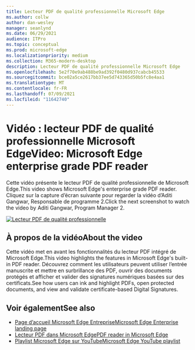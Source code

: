 ```yaml
---
title: Lecteur PDF de qualité professionnelle Microsoft Edge
ms.author: collw
author: dan-wesley
manager: seanlynd
ms.date: 06/29/2021
audience: ITPro
ms.topic: conceptual
ms.prod: microsoft-edge
ms.localizationpriority: medium
ms.collection: M365-modern-desktop
description: Lecteur PDF de qualité professionnelle Microsoft Edge
ms.openlocfilehash: 5e2f70e9ab488be9ad392f0480d937cabcb45533
ms.sourcegitcommit: bce02a5ce2617bb37ee5d743365d50b5fc8e4aa1
ms.translationtype: MT
ms.contentlocale: fr-FR
ms.lasthandoff: 07/09/2021
ms.locfileid: "11642740"
---
```

# <a name="video-microsoft-edge-enterprise-grade-pdf-reader"></a><span data-ttu-id="eb711-103">Vidéo : lecteur PDF de qualité professionnelle Microsoft Edge</span><span class="sxs-lookup"><span data-stu-id="eb711-103">Video: Microsoft Edge enterprise grade PDF reader</span></span>

<span data-ttu-id="eb711-104">Cette vidéo présente le lecteur PDF de qualité professionnelle de Microsoft Edge.</span><span class="sxs-lookup"><span data-stu-id="eb711-104">This video shows Microsoft Edge's enterprise grade PDF reader.</span></span> <span data-ttu-id="eb711-105">Cliquez sur la capture d’écran suivante pour regarder la vidéo d’Aditi Gangwar, Responsable de programme 2.</span><span class="sxs-lookup"><span data-stu-id="eb711-105">Click the next screenshot to watch the video by Aditi Gangwar, Program Manager 2.</span></span>

[![Lecteur PDF de qualité professionnelle](media/microsoft-edge-video-pdf-reader/0.png)](http://www.youtube.com/watch?v=XWAqNQ0xAcE "Enterprise grade PDF reader")

## <a name="about-the-video"></a><span data-ttu-id="eb711-107">À propos de la vidéo</span><span class="sxs-lookup"><span data-stu-id="eb711-107">About the video</span></span>

<span data-ttu-id="eb711-108">Cette vidéo met en avant les fonctionnalités du lecteur PDF intégré de Microsoft Edge.</span><span class="sxs-lookup"><span data-stu-id="eb711-108">This video highlights the features in  Microsoft Edge's built-in PDF reader.</span></span> <span data-ttu-id="eb711-109">Découvrez comment les utilisateurs peuvent utiliser l’entrée manuscrite et mettre en surbrillance des PDF, ouvrir des documents protégés et afficher et valider des signatures numériques basées sur des certificats.</span><span class="sxs-lookup"><span data-stu-id="eb711-109">See how users can ink and highlight PDFs, open protected documents, and view and validate certificate-based Digital Signatures.</span></span>

## <a name="see-also"></a><span data-ttu-id="eb711-110">Voir également</span><span class="sxs-lookup"><span data-stu-id="eb711-110">See also</span></span>

- [<span data-ttu-id="eb711-111">Page d’accueil Microsoft Edge Entreprise</span><span class="sxs-lookup"><span data-stu-id="eb711-111">Microsoft Edge Enterprise landing page</span></span>](https://aka.ms/EdgeEnterprise)
- [<span data-ttu-id="eb711-112">Lecteur PDF dans Microsoft Edge</span><span class="sxs-lookup"><span data-stu-id="eb711-112">PDF reader in Microsoft Edge</span></span>](microsoft-edge-pdf.md)
- [<span data-ttu-id="eb711-113">Playlist Microsoft Edge sur YouTube</span><span class="sxs-lookup"><span data-stu-id="eb711-113">Microsoft Edge YouTube playlist</span></span>](https://www.youtube.com/playlist?list=PLXtHYVsvn_b-uXh1tMeYpT-0iD8tD3tFy)
